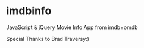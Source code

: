 # imdbinfo
JavaScript &amp; jQuery Movie Info App from imdb+omdb


Special Thanks to Brad Traversy:)

